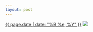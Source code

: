 ```yaml
---
layout: post
---
```


<p>
  <time><a href="/183">{{ page.date | date: "%B %e, %Y" }}</a></time>
  <a href="/183"><img src="{{ site.assets_url }}/183-640.jpg" srcset="{{ site.assets_url }}/183-1280.jpg 1280w, {{ site.assets_url }}/183-960.jpg 960w, {{ site.assets_url }}/183-640.jpg 640w, {{ site.assets_url }}/183-320.jpg 320w" sizes="(min-width: 700px) 50vw, calc(100vw - 2rem)" /></a>
</p>
